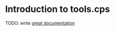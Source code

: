 # Introduction to tools.cps

TODO: write [great documentation](http://jacobian.org/writing/great-documentation/what-to-write/)
